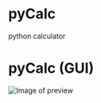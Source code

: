 # pyCalc

python calculator 

# pyCalc (GUI)

![Image of preview](https://github.com/borachudo/pyCalc/blob/main/preview.jpg)


